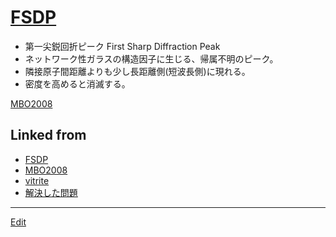 # [FSDP](FSDP.md)


* 第一尖鋭回折ピーク First Sharp Diffraction Peak
* ネットワーク性ガラスの構造因子に生じる、帰属不明のピーク。
* 隣接原子間距離よりも少し長距離側(短波長側)に現れる。
* 密度を高めると消滅する。



[MBO2008](MBO2008.md) 


## Linked from

* [FSDP](FSDP.md)
* [MBO2008](MBO2008.md)
* [vitrite](vitrite.md)
* [解決した問題](解決した問題.md)


----
[Edit](https://github.com/vitroid/vitroid.github.io/edit/master/MD/FSDP.md)
